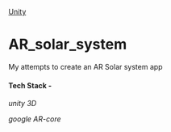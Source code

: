 [Unity](https://img.shields.io/badge/Unity-100000?style=for-the-badge&logo=unity&logoColor=white)

# AR_solar_system

My attempts to create an AR Solar system app 

#### Tech Stack -

_unity 3D_

_google AR-core_

